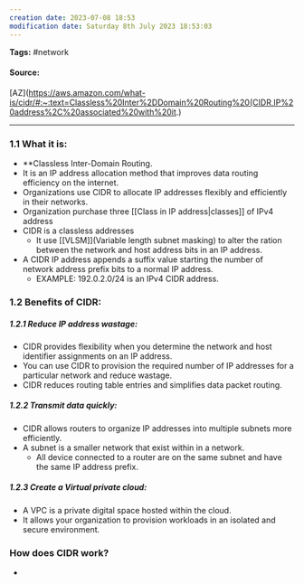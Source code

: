```yaml
---
creation date: 2023-07-08 18:53
modification date: Saturday 8th July 2023 18:53:03
---
```


**Tags:** #network 

#### Source:
[AZ](https://aws.amazon.com/what-is/cidr/#:~:text=Classless%20Inter%2DDomain%20Routing%20(CIDR,IP%20address%2C%20associated%20with%20it.)

--------------------------------------

### 1.1 What it is:

* **Classless Inter-Domain Routing.
* It is an IP address allocation method that improves data routing efficiency on the internet.
* Organizations use CIDR to allocate IP addresses flexibly and efficiently in their networks.
* Organization purchase three [[Class in IP address|classes]] of IPv4 address
* CIDR is a classless addresses
	* It use [[VLSM]](Variable length subnet masking) to alter the ration between the network and host address bits in an IP address.
* A CIDR IP address appends a suffix value starting the number of network address prefix bits to a normal IP address.
	* EXAMPLE: 192.0.2.0/24 is an IPv4 CIDR address.


### 1.2 Benefits of CIDR:
##### 1.2.1 Reduce IP address wastage:
* CIDR provides flexibility when you determine the network and host identifier assignments on an IP address.
* You can use CIDR to provision the required number of IP addresses for a particular network and reduce wastage.
* CIDR reduces routing table entries and simplifies data packet routing.

##### 1.2.2 Transmit data quickly:
* CIDR allows routers to organize IP addresses into multiple subnets more efficiently.
* A subnet is a smaller network that exist within in a network.
	* All device connected to a router are on the same subnet and have the same IP address prefix.

##### 1.2.3 Create a Virtual private cloud:
* A VPC is a private digital space hosted within the cloud.
* It allows your organization to provision workloads in an isolated and secure environment.


### How does CIDR work?
* 